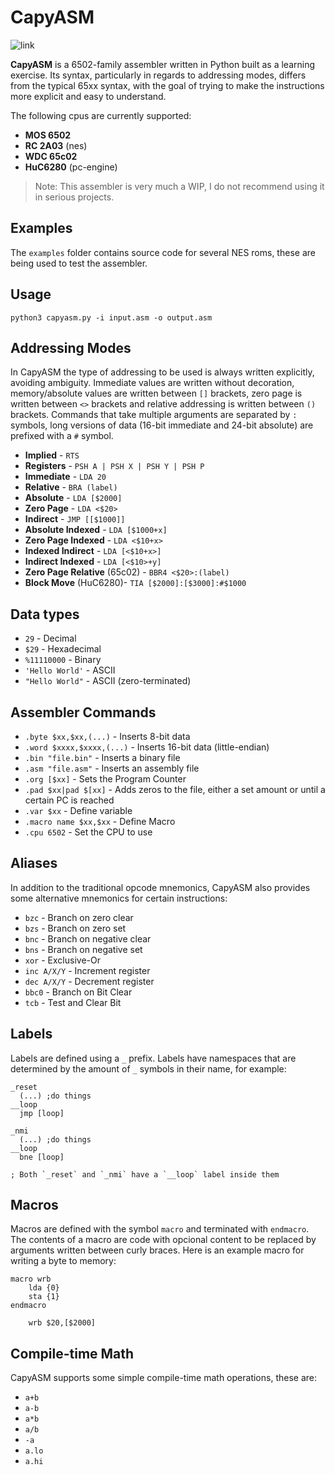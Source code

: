 # CapyASM

![link](https://upload.wikimedia.org/wikipedia/commons/thumb/e/e1/Cattle_tyrant_%28Machetornis_rixosa%29_on_Capybara.jpg/640px-Cattle_tyrant_%28Machetornis_rixosa%29_on_Capybara.jpg)

**CapyASM** is a 6502-family assembler written in Python built as a learning exercise. Its syntax, particularly in regards to addressing modes, differs from the typical 65xx syntax, with the goal of trying to make the instructions more explicit and easy to understand.

The following cpus are currently supported:

* **MOS 6502**
* **RC 2A03** (nes)
* **WDC 65c02**
* **HuC6280** (pc-engine)

> Note: This assembler is very much a WIP, I do not recommend using it in serious projects.

## Examples

The `examples` folder contains source code for several NES roms, these are being used to test the assembler.

## Usage

`python3 capyasm.py -i input.asm -o output.asm`

## Addressing Modes

In CapyASM the type of addressing to be used is always written explicitly, avoiding ambiguity. Immediate values are written without decoration, memory/absolute values are written between `[]` brackets, zero page is written between `<>` brackets and relative addressing is written between `()` brackets. Commands that take multiple arguments are separated by `:` symbols, long versions of data (16-bit immediate and 24-bit absolute) are prefixed with a `#` symbol.

* **Implied** - `RTS`
* **Registers** - `PSH A | PSH X | PSH Y | PSH P`
* **Immediate** - `LDA 20`
* **Relative** - `BRA (label)`
* **Absolute** - `LDA [$2000]`
* **Zero Page** - `LDA <$20>`
* **Indirect** - `JMP [[$1000]]`
* **Absolute Indexed** - `LDA [$1000+x]`
* **Zero Page Indexed** - `LDA <$10+x>`
* **Indexed Indirect** - `LDA [<$10+x>]`
* **Indirect Indexed** - `LDA [<$10>+y]`
* **Zero Page Relative** (65c02) - `BBR4 <$20>:(label)`
* **Block Move** (HuC6280)- `TIA [$2000]:[$3000]:#$1000`

## Data types

* `29` - Decimal
* `$29` - Hexadecimal
* `%11110000` - Binary
* `'Hello World'` - ASCII
* `"Hello World"` - ASCII (zero-terminated)

## Assembler Commands

* `.byte $xx,$xx,(...)` - Inserts 8-bit data
* `.word $xxxx,$xxxx,(...)`   - Inserts 16-bit data (little-endian) 
* `.bin "file.bin"`     - Inserts a binary file
* `.asm "file.asm"`     - Inserts an assembly file
* `.org [$xx]`          - Sets the Program Counter
* `.pad $xx|pad $[xx]`  - Adds zeros to the file, either a set amount or until a certain PC is reached
* `.var $xx`            - Define variable
* `.macro name $xx,$xx` - Define Macro
* `.cpu 6502`           - Set the CPU to use

## Aliases

In addition to the traditional opcode mnemonics, CapyASM also provides some alternative mnemonics for certain instructions:

* `bzc` - Branch on zero clear
* `bzs` - Branch on zero set
* `bnc` - Branch on negative clear
* `bns` - Branch on negative set
* `xor` - Exclusive-Or
* `inc A/X/Y` - Increment register
* `dec A/X/Y` - Decrement register
* `bbc0` - Branch on Bit Clear
* `tcb` - Test and Clear Bit 

## Labels

Labels are defined using a `_` prefix. Labels have namespaces that are determined by the amount of `_` symbols in their name, for example:

```
_reset
  (...) ;do things
__loop
  jmp [loop]
  
_nmi
  (...) ;do things
__loop
  bne [loop]
  
; Both `_reset` and `_nmi` have a `__loop` label inside them
```

## Macros

Macros are defined with the symbol `macro` and terminated with `endmacro`. The contents of a macro are code with opcional content to be replaced by arguments written between curly braces. Here is an example macro for writing a byte to memory:

```
macro wrb
    lda {0}
    sta {1}
endmacro

    wrb $20,[$2000]
```
## Compile-time Math

CapyASM supports some simple compile-time math operations, these are:

* `a+b`
* `a-b`
* `a*b`
* `a/b`
* `-a`
* `a.lo`
* `a.hi`
